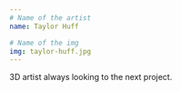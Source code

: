 ```yaml
---
# Name of the artist
name: Taylor Huff

# Name of the img
img: taylor-huff.jpg
---
```


3D artist always looking to the next project.